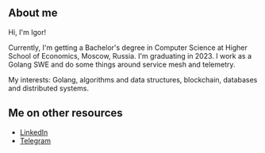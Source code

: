 ## About me

Hi, I'm Igor!

Currently, I'm getting a Bachelor's degree in Computer Science at Higher School of Economics, Moscow, Russia. I'm graduating in 2023. I work as a Golang SWE and do some things around service mesh and telemetry.

My interests: Golang, algorithms and data structures, blockchain, databases and distributed systems.

## Me on other resources
- [LinkedIn](https://www.linkedin.com/in/baliukigor)
- [Telegram](https://t.me/lodthe)
